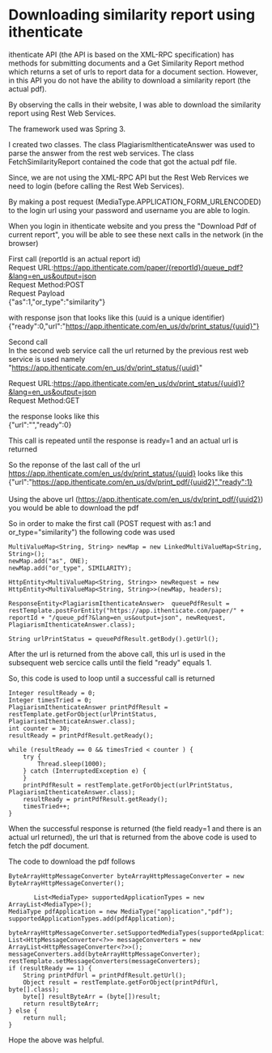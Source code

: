 # Downloading similarity report using ithenticate


ithenticate API (the API is based on the XML-RPC specification) has methods for submitting documents and a Get Similarity Report method which returns a set of urls to report data for a document section. However, in this API you do not have the ability to download a similarity report (the actual pdf).

By observing the calls in their website, I was able to download the similarity report using Rest Web Services.
  
The framework used was Spring 3.

I created two classes. The class PlagiarismIthenticateAnswer was used to parse the answer from the rest web services.
The class FetchSimilarityReport contained the code that got the actual pdf file.

Since, we are not using the XML-RPC API but the Rest Web Rervices we need to login (before calling the Rest Web Services).

By making a post request (MediaType.APPLICATION_FORM_URLENCODED) to the login url using your password and username you are able to login.

When you login in ithenticate website and you press the "Download Pdf of current report", you will be able to see these next calls in the network (in the browser)

First call (reportId is an actual report id)  <br>
Request URL:https://app.ithenticate.com/paper/{reportId}/queue_pdf?&lang=en_us&output=json   <br>
Request Method:POST   <br>
Request Payload   <br>
{"as":1,"or_type":"similarity"}

with response json that looks like this (uuid is a unique identifier) <br>
{"ready":0,"url":"https://app.ithenticate.com/en_us/dv/print_status/{uuid}"}

Second call <br>
In the second web service call the url returned by the previous rest web service is used namely "https://app.ithenticate.com/en_us/dv/print_status/{uuid}" 

Request URL:https://app.ithenticate.com/en_us/dv/print_status/{uuid}?&lang=en_us&output=json <br>
Request Method:GET <br>

the response looks like this <br>
{"url":"","ready":0}

This call is repeated until the response is ready=1 and an actual url is returned

So the reponse of the last call of the url https://app.ithenticate.com/en_us/dv/print_status/{uuid}
looks like this <br>
{"url":"https://app.ithenticate.com/en_us/dv/print_pdf/{uuid2}","ready":1} <br><br>
Using the above url (https://app.ithenticate.com/en_us/dv/print_pdf/{uuid2}) you would be able to download the pdf 

So in order to make the first call (POST request with as:1 and or_type="similarity") the following code was used

    MultiValueMap<String, String> newMap = new LinkedMultiValueMap<String, String>();
	newMap.add("as", ONE);
	newMap.add("or_type", SIMILARITY);
		
	HttpEntity<MultiValueMap<String, String>> newRequest = new HttpEntity<MultiValueMap<String, String>>(newMap, headers);
		
	ResponseEntity<PlagiarismIthenticateAnswer>  queuePdfResult = restTemplate.postForEntity("https://app.ithenticate.com/paper/" + reportId + "/queue_pdf?&lang=en_us&output=json", newRequest, PlagiarismIthenticateAnswer.class);

	String urlPrintStatus = queuePdfResult.getBody().getUrl();
  
  
 After the url is returned from the above call, this url is used in the subsequent web sercice calls until the field "ready" equals 1.
 
 So, this code is used to loop until a successful call is returned
 
    
    Integer resultReady = 0;
	Integer timesTried = 0;
	PlagiarismIthenticateAnswer printPdfResult = restTemplate.getForObject(urlPrintStatus, PlagiarismIthenticateAnswer.class);
	int counter = 30;
	resultReady = printPdfResult.getReady();
		
	while (resultReady == 0 && timesTried < counter ) {
		try {
			Thread.sleep(1000);
		} catch (InterruptedException e) {
		}
		printPdfResult = restTemplate.getForObject(urlPrintStatus, PlagiarismIthenticateAnswer.class);
		resultReady = printPdfResult.getReady();
		timesTried++;
	}
    
When the successful response is returned (the field ready=1 and there is an actual url returned), the url that is returned from the above code is used to fetch the pdf document.
 
The code to download the pdf follows
 

	ByteArrayHttpMessageConverter byteArrayHttpMessageConverter = new ByteArrayHttpMessageConverter();

           List<MediaType> supportedApplicationTypes = new ArrayList<MediaType>();
	MediaType pdfApplication = new MediaType("application","pdf");
	supportedApplicationTypes.add(pdfApplication);

	byteArrayHttpMessageConverter.setSupportedMediaTypes(supportedApplicationTypes);
	List<HttpMessageConverter<?>> messageConverters = new ArrayList<HttpMessageConverter<?>>();
	messageConverters.add(byteArrayHttpMessageConverter);
	restTemplate.setMessageConverters(messageConverters);
	if (resultReady == 1) {
		String printPdfUrl = printPdfResult.getUrl();
		Object result = restTemplate.getForObject(printPdfUrl, byte[].class);
		byte[] resultByteArr = (byte[])result;
		return resultByteArr;
	} else {
		return null;
	}
    
Hope the above was helpful.
